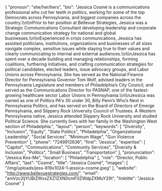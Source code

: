 {
  "pronoun": "she/her/hers",
  "bio": "Jessica Cosmé is a communications professional who cut her teeth in politics, working for some of the top Democrats across Pennsylvania, and biggest companies across the country.\\\n\\\nPrior to her position at Bellevue Strategies, Jessica was a Strategic Communications Consultant developing leadership and corporate change communication strategy for national and global businesses.\\\n\\\nExperienced in crisis communications, Jessica has assisted politicians, institutions, organizations and businesses of all sizes navigate complex, sensitive issues while staying true to their values and clearly communicating to internal and external audiences.\\\n\\\nJessica has spent over a decade building and managing relationships, forming coalitions, furthering initiatives, and crafting communication strategies for political candidates, elected leaders, issue advocacy groups, and Labor Unions across Pennsylvania. She has served as the National Finance Director for Pennsylvania Governor Tom Wolf, advised leaders in the Pennsylvania Legislature and members of Philadelphia’s City Council, and served as the Communications Director for PASNAP, one of the fastest-growing healthcare sector Labor Unions in Pennsylvania.\\\n\\\nJessica was named as one of Politics PA's 30 under 30, Billy Penn’s Who’s Next in Pennsylvania Politics, and has served on the Board of Directors of Emerge Pennsylvania, and Slippery Rock University Council of Trustees. A Western Pennsylvania native, Jessica attended Slippery Rock University and studied Political Science. She currently lives with her family in the Washington West section of Philadelphia.",
  "layout": "person",
  "keywords": [
    "Diversity",
    "Inclusion",
    "Equity",
    "State Politics",
    "Philadelphia",
    "Organizational Leadership",
    "Social Services",
    "Minimum Wage",
    "Gun Violence Prevention"
  ],
  "phone": "7249912636",
  "first": "Jessica",
  "expertise": [
    "Capitol",
    "Communications",
    "Community Services",
    "Diversity & Inclusion",
    "Politics",
    "Small Business",
    "Transportation"
  ],
  "pronunciation": "Jessica Kos-Me",
  "location": [
    "Philadelphia"
  ],
  "role": "Director, Public Affairs",
  "last": "Cosmé",
  "title": "Jessica Cosmé",
  "images": [
    "/img/uploads/jess-819x1024-1-jessica-cosme.jpeg"
  ],
  "website": "http://www.bellevuestrategies.com/",
  "email": "amVzc2ljYUBiZWxsZXZ1ZXN0cmF0ZWdpZXMuY29t",
  "linktitle": "Jessica Cosmé"
}